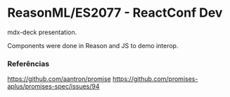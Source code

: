 # ReasonML/ES2077 - ReactConf Dev

mdx-deck presentation.

Components were done in Reason and JS to demo interop.

### Referências

https://github.com/aantron/promise
https://github.com/promises-aplus/promises-spec/issues/94
